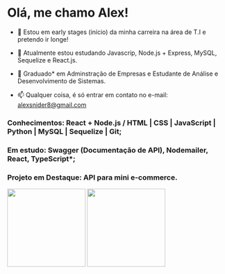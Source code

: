 # Olá, me chamo Alex!

- 👀 Estou em early stages (início) da minha carreira na área de T.I e pretendo ir longe!

- 🌱 Atualmente estou estudando Javascrip, Node.js + Express, MySQL, Sequelize e React.js.

- 💞️ Graduado* em Adminstração de Empresas e Estudante de Análise e Desenvolvimento de Sistemas.

- 📫 Qualquer coisa, é só entrar em contato no e-mail: alexsnider8@gmail.com

### Conhecimentos: React + Node.js / HTML | CSS | JavaScript | Python | MySQL | Sequelize | Git;
### Em estudo: Swagger (Documentação de API), Nodemailer, React, TypeScript*;
### Projeto em Destaque: API para mini e-commerce.

<!---
AlexSnider/AlexSnider is a ✨ special ✨ repository because its `README.md` (this file) appears on your GitHub profile.
You can click the Preview link to take a look at your changes.
--->
<div>
   <img height="180em" src="https://github-readme-stats.vercel.app/api?username=AlexSnider&show_icons=true&theme=tokyonight"/>
   
   <img height="180em" src="https://github-readme-stats.vercel.app/api/top-langs/?username=AlexSnider&layout=compact&theme=tokyonight"/>
</div>
